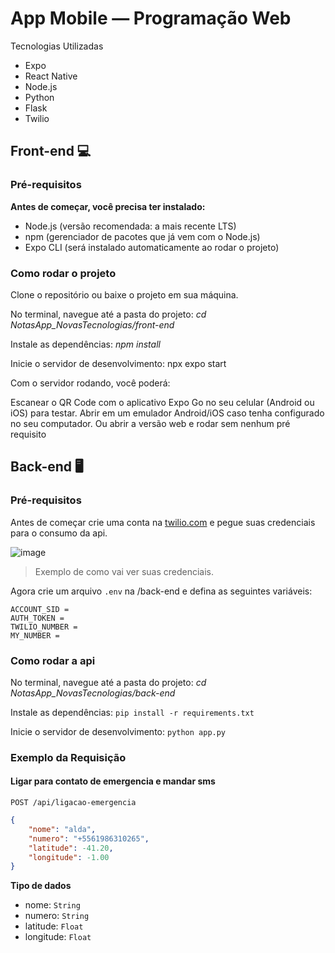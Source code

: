 # App Mobile — Programação Web

Tecnologias Utilizadas
- Expo
- React Native
- Node.js
- Python
- Flask
- Twilio

## Front-end 💻

### Pré-requisitos
**Antes de começar, você precisa ter instalado:**

- Node.js (versão recomendada: a mais recente LTS)
- npm (gerenciador de pacotes que já vem com o Node.js)
- Expo CLI (será instalado automaticamente ao rodar o projeto)

### Como rodar o projeto
Clone o repositório ou baixe o projeto em sua máquina.

No terminal, navegue até a pasta do projeto:
*cd NotasApp_NovasTecnologias/front-end*

Instale as dependências:
*npm install*

Inicie o servidor de desenvolvimento:
npx expo start

Com o servidor rodando, você poderá:

Escanear o QR Code com o aplicativo Expo Go no seu celular (Android ou iOS) para testar.
Abrir em um emulador Android/iOS caso tenha configurado no seu computador.
Ou abrir a versão web e rodar sem nenhum pré requisito

## Back-end 🖥

### Pré-requisitos
Antes de começar crie uma conta na [twilio.com](https://www.twilio.com/pt-br) e pegue suas credenciais para o consumo da api.

![image](https://github.com/user-attachments/assets/d982533f-54e8-4f41-90ee-eeac1d305653)
> Exemplo de como vai ver suas credenciais.

Agora crie um arquivo `.env` na /back-end e defina as seguintes variáveis:

```env
ACCOUNT_SID = 
AUTH_TOKEN = 
TWILIO_NUMBER = 
MY_NUMBER =
```

### Como rodar a api

No terminal, navegue até a pasta do projeto: 
*cd NotasApp_NovasTecnologias/back-end*

Instale as dependências: 
`pip install -r requirements.txt`

Inicie o servidor de desenvolvimento: 
`python app.py`


### Exemplo da Requisição 
#### Ligar para contato de emergencia e mandar sms 
`POST /api/ligacao-emergencia`
```json
{
	"nome": "alda",
	"numero": "+5561986310265",
	"latitude": -41.20,
	"longitude": -1.00 
}
```
**Tipo de dados**
- nome: `String`
- numero: `String`
- latitude: `Float`
- longitude: `Float`




